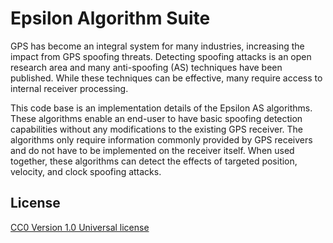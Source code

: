 # Epsilon Algorithm Suite
GPS has become an integral system for many industries, increasing the impact from GPS spoofing threats. Detecting spoofing attacks is an open research area and many anti-spoofing (AS) techniques have been published. While these techniques can be effective, many require access to internal receiver processing.
 
This code base is an implementation details of the Epsilon AS algorithms. These algorithms enable an end-user to have basic spoofing detection capabilities without any modifications to the existing GPS receiver. The algorithms only require information commonly provided by GPS receivers and do not have to be implemented on the receiver itself. When used together, these algorithms can detect the effects of targeted position, velocity, and clock spoofing attacks.

## License
[CC0 Version 1.0 Universal license](https://github.com/cisagov/Epsilon/blob/develop/LICENSE)
 


